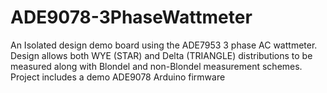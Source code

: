 # ADE9078-3PhaseWattmeter
An Isolated design demo board using the ADE7953 3 phase AC wattmeter.  Design allows both WYE (STAR) and Delta (TRIANGLE) distributions to be measured along with Blondel and non-Blondel measurement schemes.  Project includes a demo ADE9078 Arduino firmware
